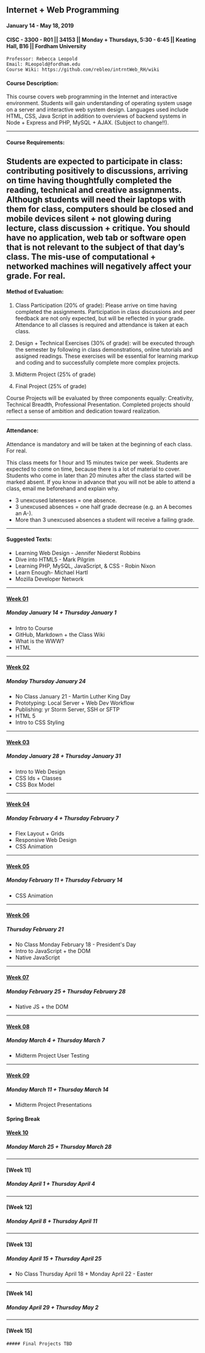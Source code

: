 ## Internet + Web Programming
#### January 14 - May 18, 2019
#### CISC - 3300 - R01 || 34153 || Monday + Thursdays, 5:30 - 6:45 || Keating Hall, B16 || Fordham University

	Professor: Rebecca Leopold
	Email: RLeopold@fordham.edu
	Course Wiki: https://github.com/rebleo/intrntWeb_RH/wiki

#### Course Description:
This course covers web programming in the Internet and interactive environment. Students will gain understanding of operating system usage on a server and interactive web system design. Languages used include HTML, CSS, Java Script in addition to overviews of backend systems in Node + Express and PHP, MySQL + AJAX. (Subject to change!!).

---
#### Course Requirements:
Students are expected to participate in class: contributing positively to discussions, arriving on time having thoughtfully completed the reading, technical and creative assignments. Although students will need their laptops with them for class, computers should be closed and mobile devices silent + not glowing during lecture, class discussion + critique. You should have no application, web tab or software open that is not relevant to the subject of that day’s class. The mis-use of computational + networked machines will negatively affect your grade. For real.
---

#### Method of Evaluation:
1. Class Participation (20% of grade): Please arrive on time having completed the assignments. Participation in class discussions and peer feedback are not only expected, but will be reflected in your grade. Attendance to all classes is required and attendance is taken at each class.

2. Design + Technical Exercises (30% of grade): will be executed through the semester by following in class demonstrations, online tutorials and assigned readings. These exercises will be essential for learning markup and coding and to successfully complete more complex projects.

3. Midterm Project (25% of grade)

4. Final Project (25% of grade) 

Course Projects will be evaluated by three components equally: Creativity, Technical Breadth, Professional Presentation. Completed projects should reflect a sense of ambition and dedication toward realization.


---
#### Attendance:
Attendance is mandatory and will be taken at the beginning of each class. For real.

This class meets for 1 hour and 15 minutes twice per week. Students are expected to come on time, because there is a lot of material to cover. Students who come in later than 20 minutes after the class started will be marked absent. If you know in advance that you will not be able to attend a class, email me beforehand and explain why.

 * 3 unexcused latenesses = one absence.
 * 3 unexcused absences = one half grade decrease (e.g. an A becomes an A-).
 * More than 3 unexcused absences a student will receive a failing grade.
---
#### Suggested Texts:
* Learning Web Design - Jennifer Niederst Robbins
* Dive into HTML5 - Mark Pilgrim
* Learning PHP, MySQL, JavaScript, & CSS - Robin Nixon
* Learn Enough- Michael Hartl
* Mozilla Developer Network

---
#### [Week 01](https://github.com/rebleo/intrntWeb_RH/wiki/Week-01)
##### Monday January 14 + Thursday January 1
* Intro to Course
* GitHub, Markdown + the Class Wiki
* What is the WWW?
* HTML

---

#### [Week 02](https://github.com/rebleo/intrntWeb_RH/wiki/Week-02)
##### Monday Thursday January 24
* No Class January 21 - Martin Luther King Day
* Prototyping: Local Server + Web Dev Workflow
* Publishing: yr Storm Server, SSH or SFTP
* HTML 5
* Intro to CSS Styling

---

#### [Week 03](https://github.com/rebleo/intrntWeb_RH/wiki/Week-03)
##### Monday January 28 + Thursday January 31
* Intro to Web Design
* CSS Ids + Classes
* CSS Box Model

---

#### [Week 04](https://github.com/rebleo/intrntWeb_RH/wiki/Week-04)
##### Monday February 4 + Thursday February 7
* Flex Layout + Grids
* Responsive Web Design
* CSS Animation

---

#### [Week 05](https://github.com/rebleo/intrntWeb_LC/wiki/Week-05)
##### Monday February 11 + Thursday February 14
* CSS Animation

---

#### [Week 06](https://github.com/rebleo/intrntWeb_LC/wiki/Week-06)
##### Thursday February 21
* No Class Monday February 18 - President's Day
* Intro to JavaScript + the DOM
* Native JavaScript

---

#### [Week 07](https://github.com/rebleo/intrntWeb_RH/wiki/Week-07)
##### Monday February 25 + Thursday February 28
* Native JS + the DOM

---

#### [Week 08](https://github.com/rebleo/intrntWeb_RH/wiki/Week-08)
##### Monday March 4 + Thursday March 7
* Midterm Project User Testing
---

#### [Week 09](https://github.com/rebleo/intrntWeb_RH/wiki/Week-09)
##### Monday March 11 + Thursday March 14
* Midterm Project Presentations

#### Spring Break

#### [Week 10](https://github.com/rebleo/intrntWeb_RH/wiki/Week-10)
##### Monday March 25 + Thursday March 28

---

#### [Week 11]
##### Monday April 1 + Thursday April 4

---

#### [Week 12]
##### Monday April 8 + Thursday April 11

---

#### [Week 13]
##### Monday April 15 + Thursday April 25
* No Class Thursday April 18 + Monday April 22 - Easter

---

#### [Week 14]
##### Monday April 29 + Thursday May 2

---

#### [Week 15]
	##### Final Projects TBD
